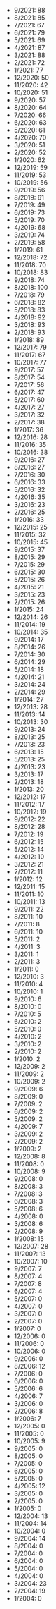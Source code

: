 *  9/2021: 88
*  8/2021: 85
*  7/2021: 67
*  6/2021: 79
*  5/2021: 69
*  4/2021: 87
*  3/2021: 88
*  2/2021: 72
*  1/2021: 77
*  12/2020: 50
*  11/2020: 42
*  10/2020: 51
*  9/2020: 57
*  8/2020: 64
*  7/2020: 66
*  6/2020: 63
*  5/2020: 61
*  4/2020: 70
*  3/2020: 51
*  2/2020: 52
*  1/2020: 62
*  12/2019: 59
*  11/2019: 53
*  10/2019: 56
*  9/2019: 56
*  8/2019: 61
*  7/2019: 49
*  6/2019: 73
*  5/2019: 70
*  4/2019: 68
*  3/2019: 74
*  2/2019: 58
*  1/2019: 61
*  12/2018: 72
*  11/2018: 70
*  10/2018: 83
*  9/2018: 74
*  8/2018: 100
*  7/2018: 79
*  6/2018: 82
*  5/2018: 83
*  4/2018: 92
*  3/2018: 93
*  2/2018: 93
*  1/2018: 89
*  12/2017: 79
*  11/2017: 67
*  10/2017: 77
*  9/2017: 57
*  8/2017: 54
*  7/2017: 56
*  6/2017: 47
*  5/2017: 60
*  4/2017: 27
*  3/2017: 32
*  2/2017: 38
*  1/2017: 36
*  12/2016: 28
*  11/2016: 35
*  10/2016: 38
*  9/2016: 27
*  8/2016: 27
*  7/2016: 30
*  6/2016: 33
*  5/2016: 32
*  4/2016: 35
*  3/2016: 23
*  2/2016: 25
*  1/2016: 33
*  12/2015: 25
*  11/2015: 32
*  10/2015: 45
*  9/2015: 37
*  8/2015: 29
*  7/2015: 29
*  6/2015: 30
*  5/2015: 26
*  4/2015: 21
*  3/2015: 23
*  2/2015: 26
*  1/2015: 24
*  12/2014: 26
*  11/2014: 19
*  10/2014: 35
*  9/2014: 17
*  8/2014: 26
*  7/2014: 30
*  6/2014: 29
*  5/2014: 18
*  4/2014: 21
*  3/2014: 24
*  2/2014: 29
*  1/2014: 27
*  12/2013: 28
*  11/2013: 14
*  10/2013: 30
*  9/2013: 24
*  8/2013: 25
*  7/2013: 23
*  6/2013: 15
*  5/2013: 25
*  4/2013: 23
*  3/2013: 17
*  2/2013: 18
*  1/2013: 20
*  12/2012: 17
*  11/2012: 17
*  10/2012: 19
*  9/2012: 22
*  8/2012: 28
*  7/2012: 19
*  6/2012: 15
*  5/2012: 14
*  4/2012: 10
*  3/2012: 21
*  2/2012: 11
*  1/2012: 12
*  12/2011: 15
*  11/2011: 10
*  10/2011: 13
*  9/2011: 22
*  8/2011: 10
*  7/2011: 8
*  6/2011: 10
*  5/2011: 2
*  4/2011: 3
*  3/2011: 1
*  2/2011: 3
*  1/2011: 0
*  12/2010: 3
*  11/2010: 4
*  10/2010: 1
*  9/2010: 6
*  8/2010: 0
*  7/2010: 5
*  6/2010: 2
*  5/2010: 0
*  4/2010: 2
*  3/2010: 2
*  2/2010: 2
*  1/2010: 2
*  12/2009: 2
*  11/2009: 2
*  10/2009: 2
*  9/2009: 6
*  8/2009: 0
*  7/2009: 2
*  6/2009: 2
*  5/2009: 2
*  4/2009: 7
*  3/2009: 2
*  2/2009: 2
*  1/2009: 2
*  12/2008: 8
*  11/2008: 0
*  10/2008: 9
*  9/2008: 0
*  8/2008: 3
*  7/2008: 3
*  6/2008: 3
*  5/2008: 6
*  4/2008: 0
*  3/2008: 6
*  2/2008: 9
*  1/2008: 15
*  12/2007: 28
*  11/2007: 13
*  10/2007: 10
*  9/2007: 7
*  8/2007: 4
*  7/2007: 8
*  6/2007: 4
*  5/2007: 0
*  4/2007: 0
*  3/2007: 0
*  2/2007: 0
*  1/2007: 0
*  12/2006: 0
*  11/2006: 0
*  10/2006: 0
*  9/2006: 0
*  8/2006: 12
*  7/2006: 0
*  6/2006: 0
*  5/2006: 6
*  4/2006: 7
*  3/2006: 0
*  2/2006: 8
*  1/2006: 7
*  12/2005: 0
*  11/2005: 0
*  10/2005: 9
*  9/2005: 0
*  8/2005: 0
*  7/2005: 0
*  6/2005: 0
*  5/2005: 0
*  4/2005: 12
*  3/2005: 0
*  2/2005: 0
*  1/2005: 0
*  12/2004: 13
*  11/2004: 14
*  10/2004: 0
*  9/2004: 14
*  8/2004: 0
*  7/2004: 0
*  6/2004: 0
*  5/2004: 0
*  4/2004: 0
*  3/2004: 23
*  2/2004: 19
*  1/2004: 0
